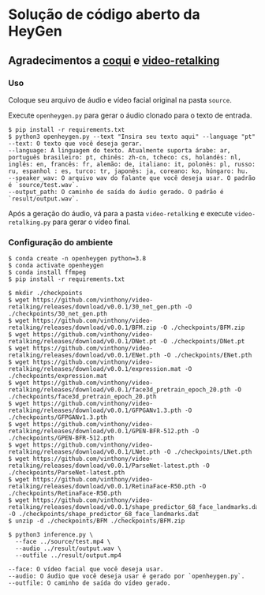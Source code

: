 # Solução de código aberto da HeyGen

## Agradecimentos a [coqui](https://github.com/coqui-ai/TTS) e [video-retalking](https://github.com/OpenTalker/video-retalking)

### Uso

Coloque seu arquivo de áudio e vídeo facial original na pasta `source`.

Execute `openheygen.py` para gerar o áudio clonado para o texto de entrada.

```shell
$ pip install -r requirements.txt
$ python3 openheygen.py --text "Insira seu texto aqui" --language "pt"
--text: O texto que você deseja gerar.
--language: A linguagem do texto. Atualmente suporta árabe: ar, português brasileiro: pt, chinês: zh-cn, tcheco: cs, holandês: nl, inglês: en, francês: fr, alemão: de, italiano: it, polonês: pl, russo: ru, espanhol : es, turco: tr, japonês: ja, coreano: ko, húngaro: hu.
--speaker_wav: O arquivo wav do falante que você deseja usar. O padrão é `source/test.wav`.
--output_path: O caminho de saída do áudio gerado. O padrão é `result/output.wav`.
```

Após a geração do áudio, vá para a pasta `video-retalking` e execute `video-retalking.py` para gerar o vídeo final.


### Configuração do ambiente

```shell
$ conda create -n openheygen python=3.8
$ conda activate openheygen
$ conda install ffmpeg
$ pip install -r requirements.txt

$ mkdir ./checkpoints  
$ wget https://github.com/vinthony/video-retalking/releases/download/v0.0.1/30_net_gen.pth -O ./checkpoints/30_net_gen.pth
$ wget https://github.com/vinthony/video-retalking/releases/download/v0.0.1/BFM.zip -O ./checkpoints/BFM.zip
$ wget https://github.com/vinthony/video-retalking/releases/download/v0.0.1/DNet.pt -O ./checkpoints/DNet.pt
$ wget https://github.com/vinthony/video-retalking/releases/download/v0.0.1/ENet.pth -O ./checkpoints/ENet.pth
$ wget https://github.com/vinthony/video-retalking/releases/download/v0.0.1/expression.mat -O ./checkpoints/expression.mat
$ wget https://github.com/vinthony/video-retalking/releases/download/v0.0.1/face3d_pretrain_epoch_20.pth -O ./checkpoints/face3d_pretrain_epoch_20.pth
$ wget https://github.com/vinthony/video-retalking/releases/download/v0.0.1/GFPGANv1.3.pth -O ./checkpoints/GFPGANv1.3.pth
$ wget https://github.com/vinthony/video-retalking/releases/download/v0.0.1/GPEN-BFR-512.pth -O ./checkpoints/GPEN-BFR-512.pth
$ wget https://github.com/vinthony/video-retalking/releases/download/v0.0.1/LNet.pth -O ./checkpoints/LNet.pth
$ wget https://github.com/vinthony/video-retalking/releases/download/v0.0.1/ParseNet-latest.pth -O ./checkpoints/ParseNet-latest.pth
$ wget https://github.com/vinthony/video-retalking/releases/download/v0.0.1/RetinaFace-R50.pth -O ./checkpoints/RetinaFace-R50.pth
$ wget https://github.com/vinthony/video-retalking/releases/download/v0.0.1/shape_predictor_68_face_landmarks.dat -O ./checkpoints/shape_predictor_68_face_landmarks.dat
$ unzip -d ./checkpoints/BFM ./checkpoints/BFM.zip
```

```shell
$ python3 inference.py \
  --face ../source/test.mp4 \
  --audio ../result/output.wav \
  --outfile ../result/output.mp4
  
--face: O vídeo facial que você deseja usar.
--audio: O áudio que você deseja usar é gerado por `openheygen.py`.
--outfile: O caminho de saída do vídeo gerado.
```

